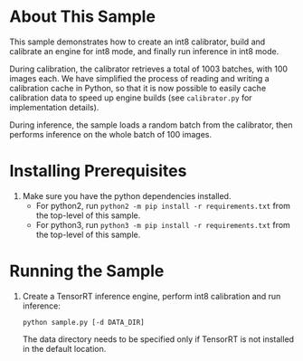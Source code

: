 # About This Sample
This sample demonstrates how to create an int8 calibrator, build and calibrate an engine for int8 mode,
and finally run inference in int8 mode.

During calibration, the calibrator retrieves a total of 1003 batches, with 100 images each. We have
simplified the process of reading and writing a calibration cache in Python, so that it is now possible
to easily cache calibration data to speed up engine builds (see `calibrator.py` for implementation details).

During inference, the sample loads a random batch from the calibrator, then performs inference on the
whole batch of 100 images.

# Installing Prerequisites
1. Make sure you have the python dependencies installed.
    - For python2, run `python2 -m pip install -r requirements.txt` from the top-level of this sample.
    - For python3, run `python3 -m pip install -r requirements.txt` from the top-level of this sample.

# Running the Sample
1. Create a TensorRT inference engine, perform int8 calibration and run inference:
    ```
    python sample.py [-d DATA_DIR]
    ```
    The data directory needs to be specified only if TensorRT is not installed in the default location.
